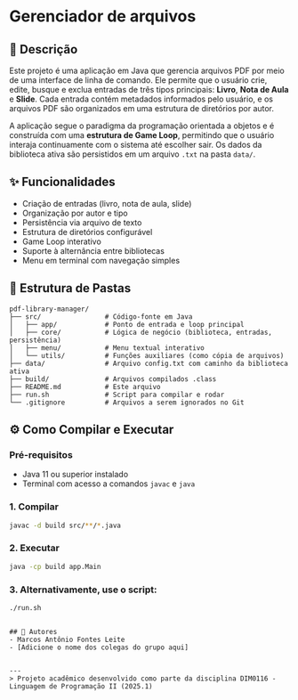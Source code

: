 # Gerenciador de arquivos 

## 📖 Descrição
Este projeto é uma aplicação em Java que gerencia arquivos PDF por meio de uma interface de linha de comando. Ele permite que o usuário crie, edite, busque e exclua entradas de três tipos principais: **Livro**, **Nota de Aula** e **Slide**. Cada entrada contém metadados informados pelo usuário, e os arquivos PDF são organizados em uma estrutura de diretórios por autor.

A aplicação segue o paradigma da programação orientada a objetos e é construída com uma **estrutura de Game Loop**, permitindo que o usuário interaja continuamente com o sistema até escolher sair. Os dados da biblioteca ativa são persistidos em um arquivo `.txt` na pasta `data/`.

## ✨ Funcionalidades
- Criação de entradas (livro, nota de aula, slide)
- Organização por autor e tipo
- Persistência via arquivo de texto
- Estrutura de diretórios configurável
- Game Loop interativo
- Suporte à alternância entre bibliotecas
- Menu em terminal com navegação simples

## 📁 Estrutura de Pastas
```
pdf-library-manager/
├── src/                # Código-fonte em Java
│   ├── app/            # Ponto de entrada e loop principal
│   ├── core/           # Lógica de negócio (biblioteca, entradas, persistência)
│   ├── menu/           # Menu textual interativo
│   └── utils/          # Funções auxiliares (como cópia de arquivos)
├── data/               # Arquivo config.txt com caminho da biblioteca ativa
├── build/              # Arquivos compilados .class
├── README.md           # Este arquivo
├── run.sh              # Script para compilar e rodar
└── .gitignore          # Arquivos a serem ignorados no Git
```

## ⚙️ Como Compilar e Executar

### Pré-requisitos
- Java 11 ou superior instalado
- Terminal com acesso a comandos `javac` e `java`

### 1. Compilar
```bash
javac -d build src/**/*.java
```

### 2. Executar
```bash
java -cp build app.Main
```

### 3. Alternativamente, use o script:
```bash
./run.sh
```

```

## 👥 Autores
- Marcos Antônio Fontes Leite
- [Adicione o nome dos colegas do grupo aqui]


---
> Projeto acadêmico desenvolvido como parte da disciplina DIM0116 - Linguagem de Programação II (2025.1)
